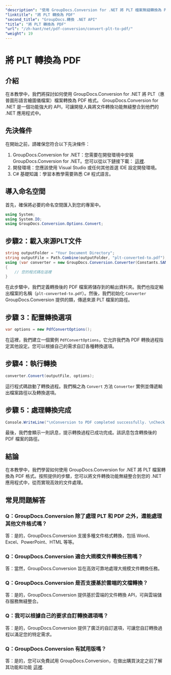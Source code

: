 ```yaml
---
"description": "使用 GroupDocs.Conversion for .NET 將 PLT 檔案無縫轉換為 PDF。輕鬆將文件轉換功能整合到您的 .NET 應用程式中。"
"linktitle": "將 PLT 轉換為 PDF"
"second_title": "GroupDocs.轉換 .NET API"
"title": "將 PLT 轉換為 PDF"
"url": "/zh-hant/net/pdf-conversion/convert-plt-to-pdf/"
"weight": 19
---
```


# 將 PLT 轉換為 PDF

## 介紹
在本教學中，我們將探討如何使用 GroupDocs.Conversion for .NET 將 PLT（惠普圖形語言繪圖儀檔案）檔案轉換為 PDF 格式。 GroupDocs.Conversion for .NET 是一個功能強大的 API，可讓開發人員將文件轉換功能無縫整合到他們的 .NET 應用程式中。
## 先決條件
在開始之前，請確保您符合以下先決條件：
1. GroupDocs.Conversion for .NET：您需要在開發環境中安裝 GroupDocs.Conversion for .NET。您可以從以下鏈接下載： [這裡](https://releases。groupdocs.com/conversion/net/).
2. 開發環境：您應該使用 Visual Studio 或任何其他首選 IDE 設定開發環境。
3. C# 基礎知識：學習本教學需要熟悉 C# 程式語言。

## 導入命名空間
首先，確保將必要的命名空間匯入到您的專案中。

```csharp
using System;
using System.IO;
using GroupDocs.Conversion.Options.Convert;
```

## 步驟2：載入來源PLT文件
```csharp
string outputFolder = "Your Document Directory";
string outputFile = Path.Combine(outputFolder, "plt-converted-to.pdf");
using (var converter = new GroupDocs.Conversion.Converter(Constants.SAMPLE_PLT))
{
    // 您的程式碼在這裡
}
```
在此步驟中，我們定義轉換後的 PDF 檔案將儲存到的輸出資料夾。我們也指定輸出檔案的名稱（`plt-converted-to.pdf`）。然後，我們初始化 `Converter` GroupDocs.Conversion 提供的類，傳遞來源 PLT 檔案的路徑。
## 步驟 3：配置轉換選項
```csharp
var options = new PdfConvertOptions();
```
在這裡，我們建立一個實例 `PdfConvertOptions`，它允許我們為 PDF 轉換過程指定其他設定。您可以根據自己的需求自訂各種轉換選項。
## 步驟4：執行轉換
```csharp
converter.Convert(outputFile, options);
```
這行程式碼啟動了轉換過程。我們稱之為 `Convert` 方法 `Converter` 實例並傳遞輸出檔案路徑以及轉換選項。
## 步驟 5：處理轉換完成
```csharp
Console.WriteLine("\nConversion to PDF completed successfully. \nCheck output in {0}", outputFolder);
```
最後，我們會顯示一則訊息，提示轉換過程已成功完成。該訊息包含轉換後的 PDF 檔案的路徑。

## 結論
在本教學中，我們學習如何使用 GroupDocs.Conversion for .NET 將 PLT 檔案轉換為 PDF 格式。按照提供的步驟，您可以將文件轉換功能無縫整合到您的 .NET 應用程式中，從而實現高效的文件處理。
## 常見問題解答

### Q：GroupDocs.Conversion 除了處理 PLT 和 PDF 之外，還能處理其他文件格式嗎？

答：是的，GroupDocs.Conversion 支援多種文件格式轉換，包括 Word、Excel、PowerPoint、HTML 等等。

### Q：GroupDocs.Conversion 適合大規模文件轉換任務嗎？

答：當然，GroupDocs.Conversion 旨在高效可靠地處理大規模文件轉換任務。

### Q：GroupDocs.Conversion 是否支援基於雲端的文檔轉換？

答：是的，GroupDocs.Conversion 提供基於雲端的文件轉換 API，可與雲端儲存服務無縫整合。

### Q：我可以根據自己的要求自訂轉換選項嗎？

答：是的，GroupDocs.Conversion 提供了廣泛的自訂選項，可讓您自訂轉換過程以滿足您的特定需求。

### Q：GroupDocs.Conversion 有試用版嗎？

答：是的，您可以免費試用 GroupDocs.Conversion，在做出購買決定之前了解其功能和功能 [這裡](https://releases。groupdocs.com/).